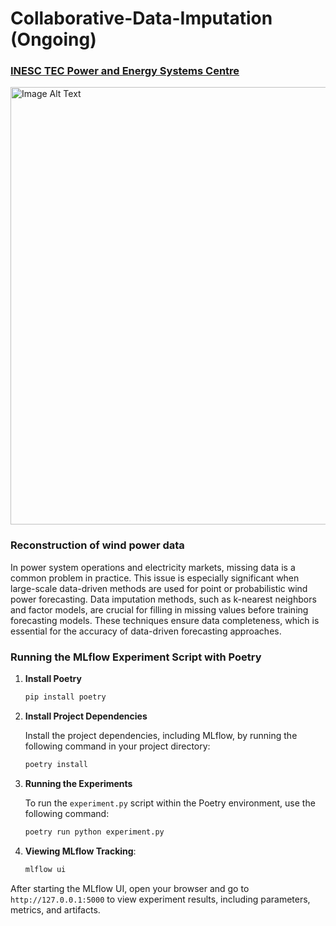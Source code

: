 # Collaborative-Data-Imputation (Ongoing)

### [INESC TEC Power and Energy Systems Centre](https://www.inesctec.pt/en/centres/cpes#intro)

<img src="img/colab_data_imputation.png" alt="Image Alt Text" width="700"/>

### Reconstruction of wind power data

In power system operations and electricity markets, missing data is a common problem in practice. This issue is especially significant when large-scale data-driven methods are used for point or probabilistic wind power forecasting. Data imputation methods, such as k-nearest neighbors and factor models, are crucial for filling in missing values before training forecasting models. These techniques ensure data completeness, which is essential for the accuracy of data-driven forecasting approaches.

### Running the MLflow Experiment Script with Poetry

1. **Install Poetry**

    ```bash
    pip install poetry
    ```

2. **Install Project Dependencies** 

    Install the project dependencies, including MLflow, by running the following command in your project directory:

    ```bash
    poetry install
    ```

3. **Running the Experiments** 

    To run the `experiment.py` script within the Poetry environment, use the following command:

    ```bash
    poetry run python experiment.py
    ```

4. **Viewing MLflow Tracking**: 

    ```bash
    mlflow ui
    ```

After starting the MLflow UI, open your browser and go to `http://127.0.0.1:5000` to view experiment results, including parameters, metrics, and artifacts.